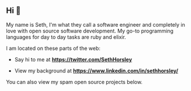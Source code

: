 ## Hi 👋 

My name is Seth, I'm what they call a software engineer and completely in love with open source software development. My go-to programming languages for day to day tasks are ruby and elixir.

I am located on these parts of the web:

<!--- - DevDuo @ **https://devduo.com** (0x) --->

- Say hi to me at **https://twitter.com/SethHorsley**

- View my background at **https://www.linkedin.com/in/sethhorsley/**

You can also view my spam open source projects below.
